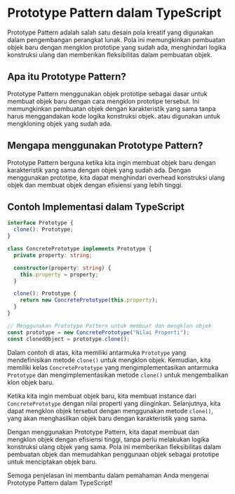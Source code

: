 # Prototype Pattern dalam TypeScript

Prototype Pattern adalah salah satu desain pola kreatif yang digunakan dalam pengembangan perangkat lunak. Pola ini memungkinkan pembuatan objek baru dengan mengklon prototipe yang sudah ada, menghindari logika konstruksi ulang dan memberikan fleksibilitas dalam pembuatan objek.

## Apa itu Prototype Pattern?

Prototype Pattern menggunakan objek prototipe sebagai dasar untuk membuat objek baru dengan cara mengklon prototipe tersebut. Ini memungkinkan pembuatan objek dengan karakteristik yang sama tanpa harus menggandakan kode logika konstruksi objek.
atau digunakan untuk mengkloning objek yang sudah ada.

## Mengapa menggunakan Prototype Pattern?

Prototype Pattern berguna ketika kita ingin membuat objek baru dengan karakteristik yang sama dengan objek yang sudah ada. Dengan menggunakan prototipe, kita dapat menghindari overhead konstruksi ulang objek dan membuat objek dengan efisiensi yang lebih tinggi.

## Contoh Implementasi dalam TypeScript

```typescript
interface Prototype {
  clone(): Prototype;
}

class ConcretePrototype implements Prototype {
  private property: string;

  constructor(property: string) {
    this.property = property;
  }

  clone(): Prototype {
    return new ConcretePrototype(this.property);
  }
}

// Menggunakan Prototype Pattern untuk membuat dan mengklon objek
const prototype = new ConcretePrototype("Nilai Properti");
const clonedObject = prototype.clone();
```

Dalam contoh di atas, kita memiliki antarmuka `Prototype` yang mendefinisikan metode `clone()` untuk mengklon objek. Kemudian, kita memiliki kelas `ConcretePrototype` yang mengimplementasikan antarmuka `Prototype` dan mengimplementasikan metode `clone()` untuk mengembalikan klon objek baru.

Ketika kita ingin membuat objek baru, kita membuat instance dari `ConcretePrototype` dengan nilai properti yang diinginkan. Selanjutnya, kita dapat mengklon objek tersebut dengan menggunakan metode `clone()`, yang akan menghasilkan objek baru dengan karakteristik yang sama.

Dengan menggunakan Prototype Pattern, kita dapat membuat dan mengklon objek dengan efisiensi tinggi, tanpa perlu melakukan logika konstruksi ulang objek yang sama. Pola ini memberikan fleksibilitas dalam pembuatan objek dan memudahkan penggunaan objek sebagai prototipe untuk menciptakan objek baru.

Semoga penjelasan ini membantu dalam pemahaman Anda mengenai Prototype Pattern dalam TypeScript!